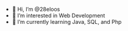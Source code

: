 - 👋 Hi, I’m @28eloos
- 👀 I’m interested in Web Development
- 🌱 I’m currently learning Java, SQL, and Php

<!---
28eloos/28eloos is a ✨ special ✨ repository because its `README.md` (this file) appears on your GitHub profile.
You can click the Preview link to take a look at your changes.
--->
